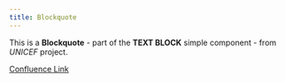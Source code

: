 ```yaml
---
title: Blockquote
---
```


This is a **Blockquote** - part of the **TEXT BLOCK** simple component - from *UNICEF* project.

[Confluence Link](https://confluence.mirum.agency:8443/display/UDTP4/Component+Matrix#ComponentMatrix-TextBlock(exWYSIWYG))
